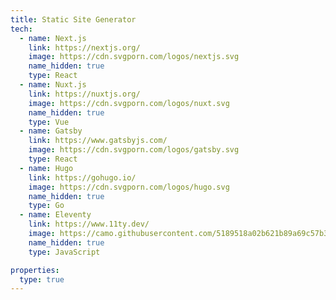 ```yaml
---
title: Static Site Generator
tech:
  - name: Next.js
    link: https://nextjs.org/
    image: https://cdn.svgporn.com/logos/nextjs.svg
    name_hidden: true
    type: React
  - name: Nuxt.js
    link: https://nuxtjs.org/
    image: https://cdn.svgporn.com/logos/nuxt.svg
    name_hidden: true
    type: Vue
  - name: Gatsby
    link: https://www.gatsbyjs.com/
    image: https://cdn.svgporn.com/logos/gatsby.svg
    type: React
  - name: Hugo
    link: https://gohugo.io/
    image: https://cdn.svgporn.com/logos/hugo.svg
    name_hidden: true
    type: Go
  - name: Eleventy
    link: https://www.11ty.dev/
    image: https://camo.githubusercontent.com/5189518a02b621b89a69c57b34db98b0ce18686e842ab79d49ef14a9e0d33d8b/68747470733a2f2f7777772e313174792e6465762f696d672f6c6f676f2d6769746875622e706e67
    name_hidden: true
    type: JavaScript

properties:
  type: true
---
```

